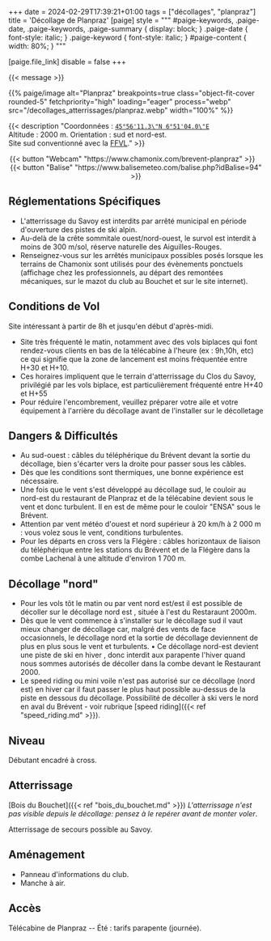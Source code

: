 +++
date = 2024-02-29T17:39:21+01:00
tags = ["décollages", "planpraz"]
title = 'Décollage de Planpraz'
[paige]
style = """
#paige-keywords,
.paige-date,
.paige-keywords,
.paige-summary {
    display: block;
}
.paige-date { font-style: italic; }
.paige-keyword { font-style: italic; }
#paige-content { width: 80%; }
"""

[paige.file_link]
disable = false
+++

{{< message >}}

{{% paige/image alt="Planpraz" breakpoints=true class="object-fit-cover rounded-5" fetchpriority="high" loading="eager" process="webp" src="/decollages_atterrissages/planpraz.webp" width="100%" %}}

{{< description "Coordonnées : [```45°56'11.3\"N 6°51'04.0\"E```](https://maps.app.goo.gl/tfrqRQnyLDCxz8Tj9)<br/>Altitude : 2000 m. Orientation : sud et nord-est.<br/> Site sud conventionné avec la [FFVL](https://federation.ffvl.fr/terrain/1110)." >}}

<p style="text-align: center;">{{< button "Webcam" "https://www.chamonix.com/brevent-planpraz" >}}&emsp;{{< button "Balise" "https://www.balisemeteo.com/balise.php?idBalise=94" >}}</p>

## Réglementations Spécifiques
* L'atterrissage du Savoy est interdits par arrêté municipal en période d'ouverture des pistes de ski alpin.
* Au-delà de la crête sommitale ouest/nord-ouest, le survol est interdit à moins de 300 m/sol, réserve naturelle des Aiguilles-Rouges.
* Renseignez-vous sur les arrêtés municipaux possibles posés lorsque les terrains de Chamonix sont utilisés pour des évènements ponctuels (affichage chez les professionnels, au départ des remontées mécaniques, sur le mazot du club au Bouchet et sur le site internet).

## Conditions de Vol
Site intéressant à partir de 8h et jusqu'en début d'après-midi.
* Site très fréquenté le matin, notamment avec des vols biplaces qui font rendez-vous clients en bas de la télécabine à l'heure (ex : 9h,10h, etc) ce qui signifie que la zone de lancement est moins fréquentée entre H+30 et H+10.
* Ces horaires impliquent que le terrain d'atterrissage du Clos du Savoy, privilégié par les vols biplace, est particulièrement fréquenté entre H+40 et H+55
* Pour réduire l'encombrement, veuillez préparer votre aile et votre équipement à l'arrière du décollage avant de l'installer sur le décolletage

## Dangers & Difficultés
* Au sud-ouest : câbles du téléphérique du Brévent devant la sortie du décollage, bien s'écarter vers la droite pour passer sous les câbles.
* Dès que les conditions sont thermiques, une bonne expérience est nécessaire.
* Une fois que le vent s'est développé au décollage sud, le couloir au nord-est du restaurant de Planpraz et de la télécabine devient sous le vent et donc turbulent. Il en est de même pour le couloir "ENSA" sous le Brévent.
* Attention par vent météo d'ouest et nord supérieur à 20 km/h à 2 000 m : vous volez sous le vent, conditions turbulentes.
* Pour les départs en cross vers la Flégère : câbles horizontaux de liaison du téléphérique entre les stations du Brévent et de la Flégère dans la combe Lachenal à une altitude d'environ 1 700 m.

## Décollage "nord"
* Pour les vols tôt le matin ou par vent nord est/est il est possible de décoller sur le décollage nord est , située à l'est du Restaraunt 2000m. 
* Dès que le vent commence à s'installer sur le décollage sud il vaut mieux changer de décollage car, malgré des vents de face occasionnels, le décollage nord et la sortie de décollage deviennent de plus en plus sous le vent et turbulents. • Ce décollage nord-est devient une piste de ski en hiver , donc interdit aux parapente l'hiver quand nous sommes autorisés de décoller dans la combe devant le Restaurant 2000.
* Le speed riding ou mini voile n'est pas autorisé sur ce décollage (nord est) en hiver car il faut passer le plus haut possible au-dessus de la piste en dessous du décollage. Possibilité de décoller à ski vers le nord en aval du Brévent - voir rubrique [speed riding]({{< ref "speed_riding.md" >}}).

## Niveau 
Débutant encadré à cross.

## Atterrissage
[Bois du Bouchet]({{< ref "bois_du_bouchet.md" >}}) *L'atterrissage n'est pas visible depuis le décollage: pensez à le repérer avant de monter voler*.

Atterrissage de secours possible au Savoy.

## Aménagement
* Panneau d'informations du club.
* Manche à air.

## Accès 
Télécabine de Planpraz -- Été : tarifs parapente (journée).

